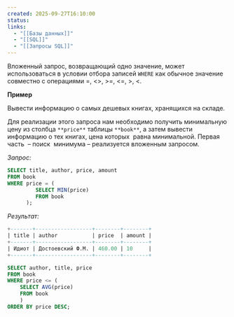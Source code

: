 ```yaml
---
created: 2025-09-27T16:10:00
status:
links:
  - "[[Базы данных]]"
  - "[[SQL]]"
  - "[[Запросы SQL]]"
---
```

Вложенный запрос, возвращающий одно значение, может использоваться в условии отбора записей `WHERE` как обычное значение совместно с операциями =, <>, >=, <=, >, <.

**Пример**

Вывести информацию о самых дешевых книгах, хранящихся на складе.

Для реализации этого запроса нам необходимо получить минимальную цену из столбца `**price**` таблицы `**book**`, а затем вывести информацию о тех книгах, цена которых  равна минимальной. Первая часть  – поиск  минимума – реализуется вложенным запросом.

_Запрос:_

```sql
SELECT title, author, price, amount
FROM book
WHERE price = (
         SELECT MIN(price) 
         FROM book
      );
```

_Результат:_

```sql
+-------+------------------+--------+--------+
| title | author           | price  | amount |
+-------+------------------+--------+--------+
| Идиот | Достоевский Ф.М. | 460.00 | 10     |
+-------+------------------+--------+--------+
```

```sql
SELECT author, title, price
FROM book
WHERE price <= (
    SELECT AVG(price)
    FROM book
    )
ORDER BY price DESC;
```





























